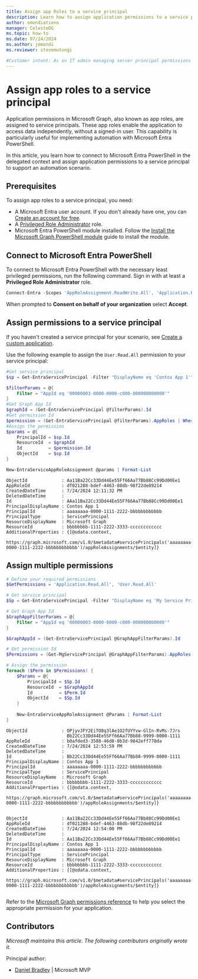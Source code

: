 ```yaml
---
title: Assign app Roles to a service principal
description: Learn how to assign application permissions to a service principal in Microsoft Entra PowerShell.
author: omondiatieno
manager: CelesteDG
ms.topic: how-to
ms.date: 07/24/2024
ms.author: jomondi
ms.reviewer: stevemutungi

#Customer intent: As an IT admin managing server principal permissions in Microsoft Entra ID, I want to learn how to assign new permissions in Microsoft Entra PowerShell so that I can automate application consent.
---
```


# Assign app roles to a service principal

Application permissions in Microsoft Graph, also known as app roles, are assigned to service principals. These app roles enable the application to access data independently, without a signed-in user. This capability is particularly useful for implementing automation with Microsoft Entra PowerShell.

In this article, you learn how to connect to Microsoft Entra PowerShell in the delegated context and assign application permissions to a service principal to support an automation scenario.

## Prerequisites

To assign app roles to a service principal, you need:

- A Microsoft Entra user account. If you don't already have one, you can [Create an account for free][entra-id-account].
- A [Privileged Role Administrator][privileged-role-admin] role.
- Microsoft Entra PowerShell module installed. Follow the [Install the Microsoft Graph PowerShell module][install] guide to install the module.

## Connect to Microsoft Entra PowerShell

To connect to Microsoft Entra PowerShell with the necessary least privileged permissions, run the following command. Sign in with at least a **Privileged Role Administrator** role.

```powershell
Connect-Entra -Scopes 'AppRoleAssignment.ReadWrite.All', 'Application.Read.All'
```

When prompted to **Consent on behalf of your organization** select **Accept**.

## Assign permissions to a service principal

If you haven't created a service principal for your scenario, see [Create a custom application][custom-app].

Use the following example to assign the `User.Read.All` permission to your service principal:

```powershell
#Get service principal
$sp = Get-EntraServicePrincipal -Filter "DisplayName eq 'Contos App 1'"

$filterParams = @{
    Filter = "AppId eq '00000003-0000-0000-c000-000000000000'"
}
#Get Graph App Id
$graphId = (Get-EntraServicePrincipal @filterParams).Id
#Get permission Id
$permission = (Get-EntraServicePrincipal @filterParams).AppRoles | Where-Object {$_.Value -eq 'User.Read.All'}
#Assign the permission
$params = @{
    PrincipalId = $sp.Id
    ResourceId  = $graphId
    Id          = $permission.Id
    ObjectId    = $sp.Id
}

New-EntraServiceAppRoleAssignment @params | Format-List
```

```Output
ObjectId             : Aa11Ba22Cc33Dd44Ee55Ff66Aa77Bb88Cc99Dd00Ee1                   
AppRoleId            : df021288-bdef-4463-88db-98f22de89214
CreatedDateTime      : 7/24/2024 12:11:32 PM
DeletedDateTime      :
Id                   : AAa11Ba22Cc33Dd44Ee55Ff66Aa77Bb88Cc99Dd00Ee1 
PrincipalDisplayName : Contos App 1
PrincipalId          : aaaaaaaa-0000-1111-2222-bbbbbbbbbbbb
PrincipalType        : ServicePrincipal
ResourceDisplayName  : Microsoft Graph
ResourceId           : bbbbbbbb-1111-2222-3333-cccccccccccc
AdditionalProperties : {[@odata.context,
                       https://graph.microsoft.com/v1.0/$metadata#servicePrincipals('aaaaaaaa-0000-1111-2222-bbbbbbbbbbbb')/appRoleAssignments/$entity]}
```

## Assign multiple permissions

```powershell
# Define your required permissions
$GetPermissions = 'Application.Read.All', 'User.Read.All'

# Get service principal
$Sp = Get-EntraServicePrincipal -Filter "DisplayName eq 'My Service Principal'"

# Get Graph App Id
$GraphAppFilterParams = @{
    Filter = "AppId eq '00000003-0000-0000-c000-000000000000'"
}

$GraphAppId = (Get-EntraServicePrincipal @GraphAppFilterParams).Id

# Get permission Id
$Permissions = (Get-MgServicePrincipal @GraphAppFilterParams).AppRoles | Where-Object { $_.Value -in $GetPermissions }

# Assign the permission
foreach ($Perm in $Permissions) {
    $Params = @{
        PrincipalId = $Sp.Id
        ResourceId  = $GraphAppId
        Id          = $Perm.Id
        ObjectId    = $Sp.Id
    }
    
    New-EntraServiceAppRoleAssignment @Params | Format-List
}
```

```output
ObjectId             : OPjyvJFY2EiTO8q3lAe1O2fUYYvw-GlIn-RvMs-7Jrs
                       Bb22Cc33Dd44Ee55Ff66Aa77Bb88-9999-0000-1111
AppRoleId            : b0afded3-3588-46d8-8b3d-9842eff778da
CreatedDateTime      : 7/24/2024 12:53:59 PM
DeletedDateTime      :
Id                   : Bb22Cc33Dd44Ee55Ff66Aa77Bb88-9999-0000-1111
PrincipalDisplayName : Contos App 1
PrincipalId          : aaaaaaaa-0000-1111-2222-bbbbbbbbbbbb
PrincipalType        : ServicePrincipal
ResourceDisplayName  : Microsoft Graph
ResourceId           : bbbbbbbb-1111-2222-3333-cccccccccccc
AdditionalProperties : {[@odata.context,
                       https://graph.microsoft.com/v1.0/$metadata#servicePrincipals('aaaaaaaa-0000-1111-2222-bbbbbbbbbbbb')/appRoleAssignments/$entity]}


ObjectId             : Aa11Ba22Cc33Dd44Ee55Ff66Aa77Bb88Cc99Dd00Ee1 
AppRoleId            : df021288-bdef-4463-88db-98f22de89214
CreatedDateTime      : 7/24/2024 12:54:00 PM
DeletedDateTime      :
Id                   : Aa11Ba22Cc33Dd44Ee55Ff66Aa77Bb88Cc99Dd00Ee1 
PrincipalDisplayName : Contos App 1
PrincipalId          : aaaaaaaa-0000-1111-2222-bbbbbbbbbbbb
PrincipalType        : ServicePrincipal
ResourceDisplayName  : Microsoft Graph
ResourceId           : bbbbbbbb-1111-2222-3333-cccccccccccc
AdditionalProperties : {[@odata.context,
                       https://graph.microsoft.com/v1.0/$metadata#servicePrincipals('aaaaaaaa-0000-1111-2222-bbbbbbbbbbbb')/appRoleAssignments/$entity]}
 
```

Refer to the [Microsoft Graph permissions reference](/graph/permissions-reference) to help you select the appropriate permission for your application.

## Contributors

*Microsoft maintains this article. The following contributors originally wrote it.*

Principal author:

- [Daniel Bradley](https://www.linkedin.com/in/danielbradley2/) | Microsoft MVP

[privileged-role-admin]: /entra/identity/role-based-access-control/permissions-reference#cloud-application-administrator
[install]: installation.md
[entra-id-account]: https://azure.microsoft.com/free/?WT.mc_id=A261C142F
[custom-app]: create-custom-application.md
